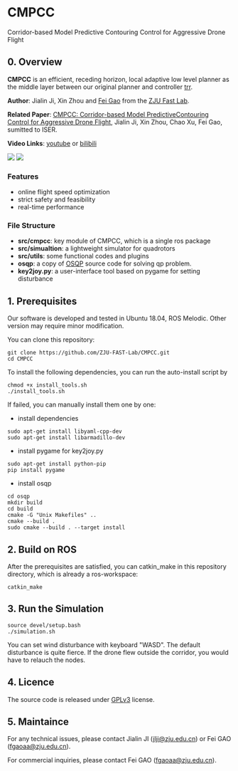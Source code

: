 # CMPCC
Corridor-based Model Predictive Contouring Control for Aggressive Drone Flight

## 0. Overview
**CMPCC** is an efficient, receding horizon, local adaptive low level planner as the middle layer between our original planner and controller [trr](https://github.com/USTfgaoaa/Teach-Repeat-Replan). 

**Author**: Jialin Ji, Xin Zhou and [Fei Gao](https://ustfei.com/) from the [ZJU Fast Lab](www.kivact.com/). 

**Related Paper**: [CMPCC: Corridor-based Model PredictiveContouring Control for Aggressive Drone Flight](https://arxiv.org/abs/2007.03271), Jialin Ji, Xin Zhou, Chao Xu, Fei Gao, sumitted to ISER.

**Video Links**: [youtube](https://www.youtube.com/watch?v=_7CzBh-0wQ0) or [bilibili](https://www.bilibili.com/video/BV1cZ4y1u7Ur)

![](figs/1.gif)
![](figs/2.gif)

### Features
-  online flight speed optimization
-  strict safety and feasibility
-  real-time performance
### File Structure
- **src/cmpcc**: key module of CMPCC, which is a single ros package 
- **src/simualtion**: a lightweight simulator for quadrotors 
- **src/utils**: some functional codes and plugins
- **osqp**: a copy of [OSQP](https://osqp.org/) source code for solving qp problem.
- **key2joy.py**: a user-interface tool based on pygame for setting disturbance

## 1. Prerequisites
Our software is developed and tested in Ubuntu 18.04, ROS Melodic. Other version may require minor modification. 

You can clone this repository: 
```
git clone https://github.com/ZJU-FAST-Lab/CMPCC.git
cd CMPCC
```
To install the following dependencies, you can run the auto-install script by
```
chmod +x install_tools.sh
./install_tools.sh
```
If failed, you can manually install them one by one:
- install dependencies
```
sudo apt-get install libyaml-cpp-dev
sudo apt-get install libarmadillo-dev
```
- install pygame for key2joy.py
```
sudo apt-get install python-pip
pip install pygame
```
- install osqp

```
cd osqp
mkdir build
cd build
cmake -G "Unix Makefiles" ..
cmake --build .
sudo cmake --build . --target install
```

## 2. Build on ROS
After the prerequisites are satisfied, you can catkin_make in this repository directory, which is already a ros-workspace:
```
catkin_make
``` 

## 3. Run the Simulation
```
source devel/setup.bash
./simulation.sh
```
You can set wind disturbance with keyboard "WASD". The default disturbance is quite fierce. If the drone flew outside the corridor, you would have to relauch the nodes.

## 4. Licence
The source code is released under [GPLv3](http://www.gnu.org/licenses/) license.

## 5. Maintaince

For any technical issues, please contact Jialin JI (jlji@zju.edu.cn) or Fei GAO (fgaoaa@zju.edu.cn).

For commercial inquiries, please contact Fei GAO (fgaoaa@zju.edu.cn).
